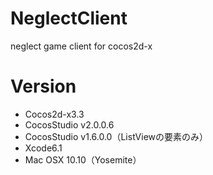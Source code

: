 NeglectClient
=============

neglect game client for cocos2d-x

# Version

- Cocos2d-x3.3
- CocosStudio v2.0.0.6
- CocosStudio v1.6.0.0（ListViewの要素のみ）
- Xcode6.1
- Mac OSX 10.10（Yosemite）

